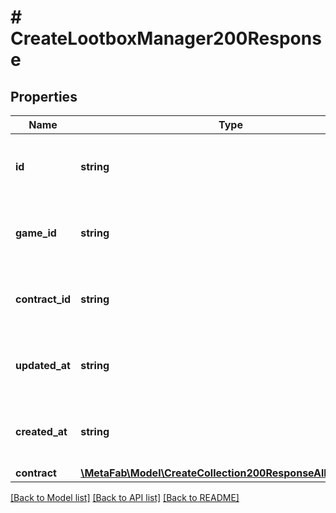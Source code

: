 # # CreateLootboxManager200Response

## Properties

Name | Type | Description | Notes
------------ | ------------- | ------------- | -------------
**id** | **string** | This field has not had a description added. | [optional]
**game_id** | **string** | This field has not had a description added. | [optional]
**contract_id** | **string** | This field has not had a description added. | [optional]
**updated_at** | **string** | This field has not had a description added. | [optional]
**created_at** | **string** | This field has not had a description added. | [optional]
**contract** | [**\MetaFab\Model\CreateCollection200ResponseAllOfContract**](CreateCollection200ResponseAllOfContract.md) |  | [optional]

[[Back to Model list]](../../README.md#models) [[Back to API list]](../../README.md#endpoints) [[Back to README]](../../README.md)
